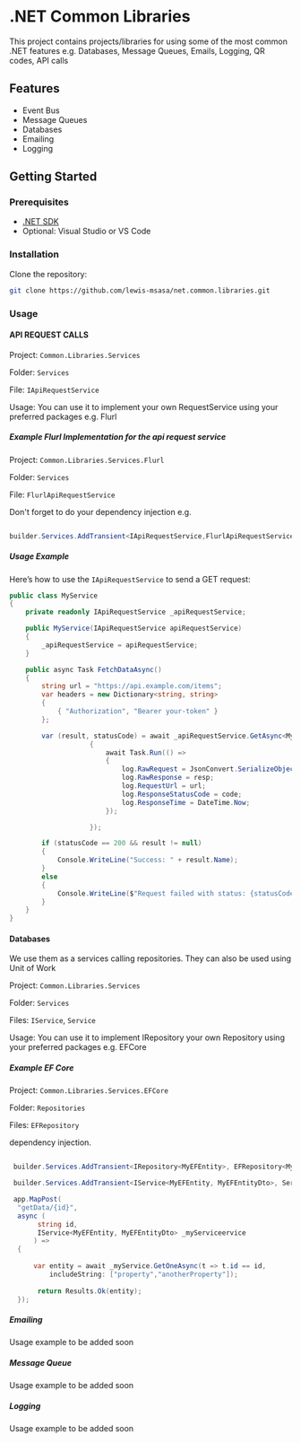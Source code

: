 # .NET Common Libraries

This project contains projects/libraries for using some of the most common .NET features e.g. Databases, Message Queues, Emails, Logging, QR codes, API calls

## Features

- Event Bus
- Message Queues
- Databases
- Emailing
- Logging

## Getting Started

### Prerequisites

- [.NET SDK](https://dotnet.microsoft.com/en-us/download)
- Optional: Visual Studio or VS Code

### Installation

Clone the repository:

```bash
git clone https://github.com/lewis-msasa/net.common.libraries.git

```

### Usage

#### API REQUEST CALLS

Project: `Common.Libraries.Services`

Folder: `Services`

File: `IApiRequestService`

Usage: You can use it to implement your own RequestService using your preferred packages e.g. Flurl

##### Example Flurl Implementation for the api request service

Project: `Common.Libraries.Services.Flurl`

Folder: `Services`

File: `FlurlApiRequestService`

Don't forget to do your dependency injection e.g.

```csharp

builder.Services.AddTransient<IApiRequestService,FlurlApiRequestService>();

```

##### Usage Example

Here’s how to use the `IApiRequestService` to send a GET request:

```csharp
public class MyService
{
    private readonly IApiRequestService _apiRequestService;

    public MyService(IApiRequestService apiRequestService)
    {
        _apiRequestService = apiRequestService;
    }

    public async Task FetchDataAsync()
    {
        string url = "https://api.example.com/items";
        var headers = new Dictionary<string, string>
        {
            { "Authorization", "Bearer your-token" }
        };

        var (result, statusCode) = await _apiRequestService.GetAsync<MyResponseModel>(url, headers, logRequest: async (req, resp, code) =>
                    {
                        await Task.Run(() =>
                        {
                            log.RawRequest = JsonConvert.SerializeObject(data);
                            log.RawResponse = resp;
                            log.RequestUrl = url;
                            log.ResponseStatusCode = code;
                            log.ResponseTime = DateTime.Now;
                        });

                    });

        if (statusCode == 200 && result != null)
        {
            Console.WriteLine("Success: " + result.Name);
        }
        else
        {
            Console.WriteLine($"Request failed with status: {statusCode}");
        }
    }
}

```

#### Databases

We use them as a services calling repositories. They can also be used using Unit of Work

Project: `Common.Libraries.Services`

Folder: `Services`

Files: `IService`, `Service`

Usage: You can use it to implement IRepository your own Repository using your preferred packages e.g. EFCore

##### Example EF Core

Project: `Common.Libraries.Services.EFCore`

Folder: `Repositories`

Files: `EFRepository`

dependency injection.

```csharp

 builder.Services.AddTransient<IRepository<MyEFEntity>, EFRepository<MyEFEntity, DBContext>>();

 builder.Services.AddTransient<IService<MyEFEntity, MyEFEntityDto>, Service<MyEFEntity, MyEFEntityDto>>();

```

```csharp
 app.MapPost(
  "getData/{id}",
  async (
       string id,
       IService<MyEFEntity, MyEFEntityDto> _myServiceervice
      ) =>
  {
     
      var entity = await _myService.GetOneAsync(t => t.id == id,
          includeString: ["property","anotherProperty"]);
    
       return Results.Ok(entity);
  });
```

##### Emailing

Usage example to be added soon

##### Message Queue

Usage example to be added soon

##### Logging

Usage example to be added soon



